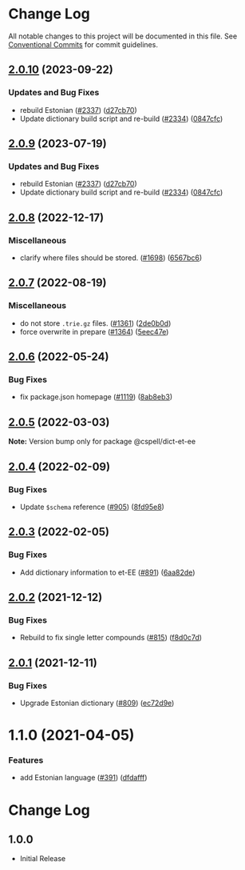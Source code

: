 # Change Log

All notable changes to this project will be documented in this file.
See [Conventional Commits](https://conventionalcommits.org) for commit guidelines.

## [2.0.10](https://github.com/kevintraver/cspell-dicts/compare/@cspell/dict-et-ee-v2.0.9...@cspell/dict-et-ee@2.0.10) (2023-09-22)


### Updates and Bug Fixes

* rebuild Estonian ([#2337](https://github.com/kevintraver/cspell-dicts/issues/2337)) ([d27cb70](https://github.com/kevintraver/cspell-dicts/commit/d27cb70927043e51c964edd85e21589d876add68))
* Update dictionary build script and re-build ([#2334](https://github.com/kevintraver/cspell-dicts/issues/2334)) ([0847cfc](https://github.com/kevintraver/cspell-dicts/commit/0847cfc9623018940e7761e08eeba0ec7c0a320e))

## [2.0.9](https://github.com/streetsidesoftware/cspell-dicts/compare/@cspell/dict-et-ee@2.0.8...@cspell/dict-et-ee@2.0.9) (2023-07-19)


### Updates and Bug Fixes

* rebuild Estonian ([#2337](https://github.com/streetsidesoftware/cspell-dicts/issues/2337)) ([d27cb70](https://github.com/streetsidesoftware/cspell-dicts/commit/d27cb70927043e51c964edd85e21589d876add68))
* Update dictionary build script and re-build ([#2334](https://github.com/streetsidesoftware/cspell-dicts/issues/2334)) ([0847cfc](https://github.com/streetsidesoftware/cspell-dicts/commit/0847cfc9623018940e7761e08eeba0ec7c0a320e))

## [2.0.8](https://github.com/streetsidesoftware/cspell-dicts/compare/@cspell/dict-et-ee@2.0.7...@cspell/dict-et-ee@2.0.8) (2022-12-17)


### Miscellaneous

* clarify where files should be stored. ([#1698](https://github.com/streetsidesoftware/cspell-dicts/issues/1698)) ([6567bc6](https://github.com/streetsidesoftware/cspell-dicts/commit/6567bc62130404cb32945bdcc3bf07316c839396))

## [2.0.7](https://github.com/streetsidesoftware/cspell-dicts/compare/@cspell/dict-et-ee@2.0.6...@cspell/dict-et-ee@2.0.7) (2022-08-19)


### Miscellaneous

* do not store `.trie.gz` files. ([#1361](https://github.com/streetsidesoftware/cspell-dicts/issues/1361)) ([2de0b0d](https://github.com/streetsidesoftware/cspell-dicts/commit/2de0b0df4b8addfd69e2e6899c05f8b502799b7c))
* force overwrite in prepare ([#1364](https://github.com/streetsidesoftware/cspell-dicts/issues/1364)) ([5eec47e](https://github.com/streetsidesoftware/cspell-dicts/commit/5eec47e223f1dd6370fcbc3c1b6b0361c92bbddf))

## [2.0.6](https://github.com/streetsidesoftware/cspell-dicts/compare/@cspell/dict-et-ee@2.0.5...@cspell/dict-et-ee@2.0.6) (2022-05-24)


### Bug Fixes

* fix package.json homepage ([#1119](https://github.com/streetsidesoftware/cspell-dicts/issues/1119)) ([8ab8eb3](https://github.com/streetsidesoftware/cspell-dicts/commit/8ab8eb3733b7b9c783b5d93fdeff4d4ca739e8f4))





## [2.0.5](https://github.com/streetsidesoftware/cspell-dicts/compare/@cspell/dict-et-ee@2.0.4...@cspell/dict-et-ee@2.0.5) (2022-03-03)

**Note:** Version bump only for package @cspell/dict-et-ee





## [2.0.4](https://github.com/streetsidesoftware/cspell-dicts/compare/@cspell/dict-et-ee@2.0.3...@cspell/dict-et-ee@2.0.4) (2022-02-09)


### Bug Fixes

* Update `$schema` reference ([#905](https://github.com/streetsidesoftware/cspell-dicts/issues/905)) ([8fd95e8](https://github.com/streetsidesoftware/cspell-dicts/commit/8fd95e855f8830607b115089bf88dd7fcc7984e4))





## [2.0.3](https://github.com/streetsidesoftware/cspell-dicts/compare/@cspell/dict-et-ee@2.0.2...@cspell/dict-et-ee@2.0.3) (2022-02-05)


### Bug Fixes

* Add dictionary information to et-EE ([#891](https://github.com/streetsidesoftware/cspell-dicts/issues/891)) ([6aa82de](https://github.com/streetsidesoftware/cspell-dicts/commit/6aa82de224a5c4d2bc8cc576d53ce4ad71eaae9c))





## [2.0.2](https://github.com/streetsidesoftware/cspell-dicts/compare/@cspell/dict-et-ee@2.0.1...@cspell/dict-et-ee@2.0.2) (2021-12-12)


### Bug Fixes

* Rebuild to fix single letter compounds ([#815](https://github.com/streetsidesoftware/cspell-dicts/issues/815)) ([f8d0c7d](https://github.com/streetsidesoftware/cspell-dicts/commit/f8d0c7d5d66a00c19bcde2fd310b1eb3bdbd8396))





## [2.0.1](https://github.com/streetsidesoftware/cspell-dicts/compare/@cspell/dict-et-ee@1.1.0...@cspell/dict-et-ee@2.0.1) (2021-12-11)


### Bug Fixes

* Upgrade Estonian dictionary ([#809](https://github.com/streetsidesoftware/cspell-dicts/issues/809)) ([ec72d9e](https://github.com/streetsidesoftware/cspell-dicts/commit/ec72d9e8600d2c386e6177df4797492ece2524e3))





# 1.1.0 (2021-04-05)


### Features

* add Estonian language ([#391](https://github.com/streetsidesoftware/cspell-dicts/issues/391)) ([dfdafff](https://github.com/streetsidesoftware/cspell-dicts/commit/dfdafff34f8a213433571e767addf55ca0f59303))





# Change Log

## 1.0.0

- Initial Release
